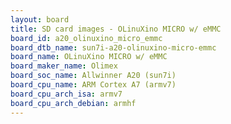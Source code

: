 ```yaml
---
layout: board
title: SD card images - OLinuXino MICRO w/ eMMC
board_id: a20_olinuxino_micro_emmc
board_dtb_name: sun7i-a20-olinuxino-micro-emmc
board_name: OLinuXino MICRO w/ eMMC
board_maker_name: Olimex
board_soc_name: Allwinner A20 (sun7i)
board_cpu_name: ARM Cortex A7 (armv7)
board_cpu_arch_isa: armv7
board_cpu_arch_debian: armhf
---
```


